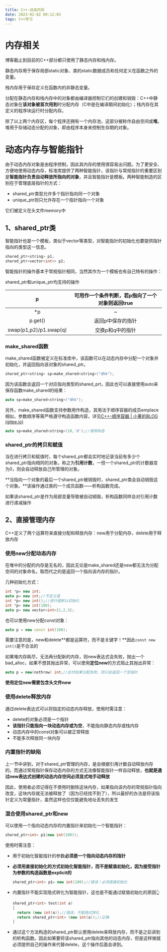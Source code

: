 ```yaml
---
title: C++-动态内存
date: 2023-02-02 00:12:03
tags: C++学习
---
```


# 内存相关

博客截止到目前的C++部分都只使用了静态内存和栈内存。

静态内存用于保存局部static对象、类的static数据成员和任何定义在函数之外的变量。

栈内存用于保存定义在函数内的非静态变量。

分配在静态内存和栈内存中的对象都由编译器控制它们的创建和销毁：C++中静态对象在**该对象被首次用到**时分配内存（C中是在编译期间初始化）；栈内存在其定义的程序块运行时分配内存。

除了以上两个内存区，每个程序还拥有一个内存池，这部分被称作自由空间或**堆**。堆用于存储动态分配的对象，即由程序本身来控制生存期的对象。

# 动态内存与智能指针

由于动态内存对象是由程序控制，因此其内存的使用很容易出问题。为了更安全、方便地使用动态内存，标准库提供了两种智能指针，该指针与常规指针的重要区别是**智能指针负责自动释放所指向的对象**，并且智能指针是模板。两种智能制造的区别在于管理底层指针的方式：

* shared_ptr类型允许多个指针指向同一个对象
* unique_ptr则只允许存在一个指针指向一个对象

它们被定义在头文件memory中

## 1、shared_ptr类

智能指针也是一个模板，类似于vector等类型，对智能指针的初始化也要提供指针指向的类型这一信息。

```c++
shared_ptr<string> p1;
shared_ptr<vector<int>> p2;
```

智能指针的操作基本于常规指针相同，当然其作为一个模板也有自己特有的操作：

shared_ptr和unique_ptr均支持的操作

|           p            | 可用作一个条件判断，若p指向了一个对象则返回true |
| :--------------------: | :---------------------------------------------: |
|           *p           |                        ~                        |
|        p.get()         |                返回p中保存的指针                |
| swap(p1,p2)/p1.swap(q) |                交换p和q中的指针                 |

### make_shared函数

make_shared函数被定义在标准库中，该函数可以在动态内存中分配一个对象并初始化，并返回指向该对象的shared_ptr。

```c++
shared_ptr<string> sp=make_shared<string>("dhk");
```

因为该函数会返回一个对应指向类型的shared_prt，因此也可以直接使用auto来保存函数make_shared的结果：

```c++
auto sp=make_shared<string>("dhk");
```

另外，make_shared函数支持参数用作构造，其用法于顺序容器的成员emplace相似，参数顺序等需严格遵守构造函数内容，详见[C++-顺序容器 | 小董的BLOG (gitee.io)](https://dhkkk.gitee.io/2023/01/12/C++-8/)

```c++
auto sp=make_shared<string>(10,'d');//使用构造
```

### shared_ptr的拷贝和赋值

当在进行拷贝和赋值时，每个shared_ptr都会实时地记录当前有多少个shared_ptr指向相同的对象，称之为**引用计数**，一但一个shared_ptr的计数器变为0，则会自动释放自己所管理的对象。

**当指向一个对象的最后一个shared_ptr被销毁时，shared_ptr类会自动销毁这个对象。**该操作通过类的一个成员函数——析构函数完成。

如果该shared_ptr是作为局部变量导致被自动销毁，析构函数同样会对引用计数进行递减操作

## 2、直接管理内存

C++定义了两个运算符来直接分配和释放内存：new用于分配内存，delete用于释放内存

### 使用new分配动态内存

在堆中的分配的内存是无名的，因此无论是make_shared还是new都无法为分配空间的对象命名，取而代之的是返回一个指向该内存的指针。

几种初始化方式：

```c++
int *p= new int;
auto p= new int;//不定义值
int *p= new int();//进行值默认初始化
int *p= new int(100);
auto p= new vector<int>{1,2,3};
```

也可以使用new分配const对象：

```c++
auto p = new const int(100);
```

需要注意的是，new和delete**都是运算符，而不是关键字！**因此`const new int()`是不合法的

如果堆内存耗尽，无法再分配新的内存，则new表达式会失败，抛出一个bad_alloc，如果不想其抛出异常，可以使用**定位new**的方式阻止其抛出异常：

```c++
auto p = new(nothrow) int;//此时如果分配失败，则只会返回一个空指针
```

**使用定位new需要包含头文件new**

### 使用delete释放内存

通过delete表达式可以将指定的动态内存释放，使用时需注意：

* delete的对象必须是一个指针
* **该指针只能指向一块动态内存或为空**，不能指向静态内存或栈内存
* 动态内存中的const对象可以被正常释放
* 不能多次释放同一块内存

### 内置指针的缺陷

上一节中讲到，对于shared_ptr管理的内存，是会根据引用计数自动释放内存的。而通过常规指针保存动态内存的方式无法像智能指针一样自动释放，**也就是通过new表达式创建的动态内存空间必须显式地手动释放**

因此，使用者必须记得在不使用时删除这块内存，如果指向该内存的常规指针指向改变，这块内存就无法被释放了（因为已经找不到了），所以最好的办法是将该指针定义为常量指针，虽然这样也仅仅能避免地址丢失的发生

### 混合使用shared_ptr和new

可以使用一个指向动态内存的内置指针来初始化一个智能指针：

```c++
shared_ptr<int> p1(new int(100));
```

使用时需注意：

* 用于初始化智能指针的参数**必须是一个指向动态内存的指针**

* **必须用直接初始化的方式初始化智能指针，而不是赋值初始化，因为接受指针为参数的构造函数是explicit的**

  ```c++
  shared_ptr<int> p1= new int(100);//错误！必须直接初始化
  ```

* 内置指针不能实现隐式转化为智能指针，这也是不能通过赋值初始化的原因👆

  ```c++
  shared_ptr<int> test(int a)
  {
  	return (new int(a));//错误，不能隐式转化
  	return shared_ptr<int> (new int(a));//正确
  }
  ```

* 通过这个方法构造的shared_ptr默认使用delete来释放内存，而不是之前讲到的析构函数。因此如果要将该shared_ptr指向其他的动态内存，但是这样做就必须提供自己的操作来代替delete，这个操作后面会讲到。


